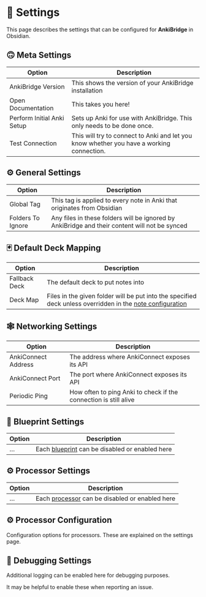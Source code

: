 # 🔧 Settings

This page describes the settings that can be configured for **AnkiBridge** in Obsidian.

## 🙃 Meta Settings

| Option                     | Description                                                                                   |
| -------------------------- | --------------------------------------------------------------------------------------------- |
| AnkiBridge Version         | This shows the version of your AnkiBridge installation                                        |
| Open Documentation         | This takes you here!                                                                          |
| Perform Initial Anki Setup | Sets up Anki for use with AnkiBridge. This only needs to be done once.                        |
| Test Connection            | This will try to connect to Anki and let you know whether you have a working connection.      |

## ⚙ General Settings

| Option            | Description                                                                                   |
| ----------------- | --------------------------------------------------------------------------------------------- |
| Global Tag        | This tag is applied to every note in Anki that originates from Obsidian                       |
| Folders To Ignore | Any files in these folders will be ignored by AnkiBridge and their content will not be synced |

## 🃏 Default Deck Mapping

| Option        | Description                                                                                                                       |
| ------------- | --------------------------------------------------------------------------------------------------------------------------------- |
| Fallback Deck | The default deck to put notes into                                                                                                |
| Deck Map      | Files in the given folder will be put into the specified deck unless overridden in the [note configuration](/notes#configuration) |

## 🕸 Networking Settings

| Option              | Description                                                      |
| ------------------- | ---------------------------------------------------------------- |
| AnkiConnect Address | The address where AnkiConnect exposes its API                    |
| AnkiConnect Port    | The port where AnkiConnect exposes its API                       |
| Periodic Ping       | How often to ping Anki to check if the connection is still alive |

## 📘 Blueprint Settings

| Option | Description                                                   |
| ------ | ------------------------------------------------------------- |
| …      | Each [blueprint](/blueprints) can be disabled or enabled here |

## ⚙ Processor Settings

| Option | Description                                                   |
| ------ | ------------------------------------------------------------- |
| …      | Each [processor](/processors) can be disabled or enabled here |

## ⚙ Processor Configuration

Configuration options for processors. These are explained on the settings page.

## 🐛 Debugging Settings

Additional logging can be enabled here for debugging purposes.

It may be helpful to enable these when reporting an issue.
